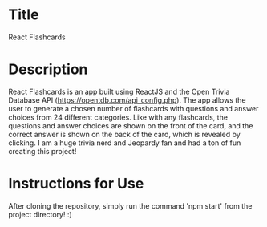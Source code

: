 # Title
React Flashcards

# Description
React Flashcards is an app built using ReactJS and the Open Trivia Database API (https://opentdb.com/api_config.php). The app allows the user to generate a chosen number of flashcards with questions and answer choices from 24 different categories. Like with any flashcards, the questions and answer choices are shown on the front of the card, and the correct answer is shown on the back of the card, which is revealed by clicking. I am a huge trivia nerd and Jeopardy fan and had a ton of fun creating this project!

# Instructions for Use
After cloning the repository, simply run the command 'npm start' from the project directory! :)

